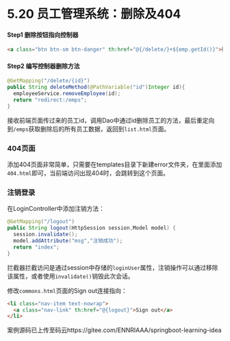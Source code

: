 # 5.20 员工管理系统：删除及404

#### Step1 删除按钮指向控制器

```html
<a class="btn btn-sm btn-danger" th:href="@{/delete/}+${emp.getId()}">删除</a>
```



#### Step2 编写控制器删除方法

```java
@GetMapping("/delete/{id}")
public String deleteMethod(@PathVariable("id")Integer id){
  employeeService.removeEmployee(id);
  return "redirect:/emps";
}
```

接收前端页面传过来的员工id，调用Dao中通过id删除员工的方法，最后重定向到`/emps`获取删除后的所有员工数据，返回到`list.html`页面。



### 404页面

添加404页面非常简单，只需要在templates目录下新建error文件夹，在里面添加`404.html`即可，当前端访问出现404时，会跳转到这个页面。



### 注销登录

在LoginController中添加注销方法：

```java
@GetMapping("/logout")
public String logout(HttpSession session,Model model) {
  session.invalidate();
  model.addAttribute("msg","注销成功");
  return "index";
}
```

拦截器拦截访问是通过session中存储的`loginUser`属性，注销操作可以通过移除该属性，或者使用`invalidate()`销毁此次会话。



修改`commons.html`页面的Sign out连接指向：

```html
<li class="nav-item text-nowrap">
  <a class="nav-link" th:href="@{logout}">Sign out</a>
</li>
```



案例源码已上传至码云https://gitee.com/ENNRIAAA/springboot-learning-idea

